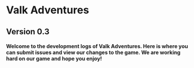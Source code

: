 # Valk Adventures
## Version 0.3
#### Welcome to the development logs of Valk Adventures. Here is where you can submit issues and view our changes to the game. We are working hard on our game and hope you enjoy!
